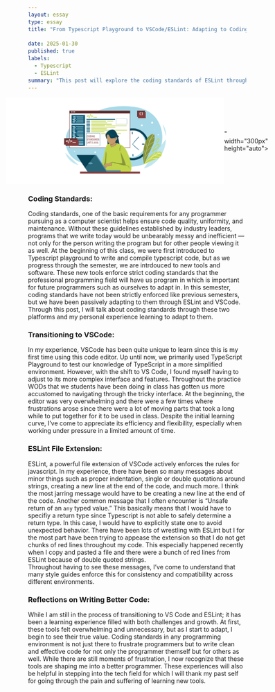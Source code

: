 ```yaml
---
layout: essay
type: essay
title: "From Typescript Playground to VSCode/ESLint: Adapting to Coding Standard"

date: 2025-01-30
published: true
labels:
  - Typescript
  - ESLint
summary: "This post will explore the coding standards of ESLint through VSCode"
---
```


<div style="display: flex; justify-content: center; align-items: center;">
    <img class="img-fluid" src="/img/coding-standards-wordpress.jpg">" 
         width="300px" height="auto">
</div>

### Coding Standards:

Coding standards, one of the basic requirements for any programmer pursuing as a computer scientist helps ensure code quality, uniformity, and maintenance. Without these guidelines established by industry leaders, programs that we write today would be unbearably messy and inefficient — not only for the person writing the program but for other people viewing it as well. At the beginning of this class, we were first introduced to Typescript playground to write and compile typescript code, but as we progress through the semester, we are intrdouced to new tools and software. These new tools enforce strict coding standards that the professional programming field will have us program in which is important for future programmers such as ourselves to adapt in. In this semester, coding standards have not been strictly enforced like previous semesters, but we have been passively adapting to them through ESLint and VSCode. Through this post, I will talk about coding standards through these two platforms and my personal experience learning to adapt to them.

### Transitioning to VSCode:

In my experience, VSCode has been quite unique to learn since this is my first time using this code editor. Up until now, we primarily used TypeScript Playground to test our knowledge of TypeScript in a more simplified environment. However, with the shift to VS Code, I found myself having to adjust to its more complex interface and features. 
Throughout the practice WODs that we students have been doing in class has gotten us more accustomed to navigating through the tricky interface. At the beginning, the editor was very overwhelming and there were a few times where frustrations arose since there were a lot of moving parts that took a long while to put together for it to be used in class. Despite the initial learning curve, I’ve come to appreciate its efficiency and flexibility, especially when working under pressure in a limited amount of time.


### ESLint File Extension:

ESLint, a powerful file extension of VSCode actively enforces the rules for javascript. In my experience, there have been so many messages about minor things such as proper indentation, single or double quotations around strings, creating a new line at the end of the code, and much more. I think the most jarring message would have to be creating a new line at the end of the code. 
Another common message that I often encounter is “Unsafe return of an `any` typed value.” This basically means that I would have to specifiy a return type since Typescript is not able to safely determine a return type. In this case, I would have to explicitly state one to avoid unexpected behavior.
There have been lots of wrestling with ESLint but I for the most part have been trying to appease the extension so that I do not get chunks of red lines throughout my code. This especially happened recently when I copy and pasted a file and there were a bunch of red lines from ESLint because of double quoted strings.   
Throughout having to see these messages, I’ve come to understand that many style guides enforce this for consistency and compatibility across different environments.


### Reflections on Writing Better Code:
While I am still in the process of transitioning to VS Code and ESLint; it has been a learning experience filled with both challenges and growth. At first, these tools felt overwhelming and unnecessary, but as I start to adapt, I begin to see their true value. Coding standards in any programming environment is not just there to frustrate programmers but to write clean and effective code for not only the programmer themself but for others as well. While there are still moments of frustration, I now recognize that these tools are shaping me into a better programmer. These experiences will also be helpful in stepping into the tech field for which I will thank my past self for going through the pain and suffering of learning new tools.

